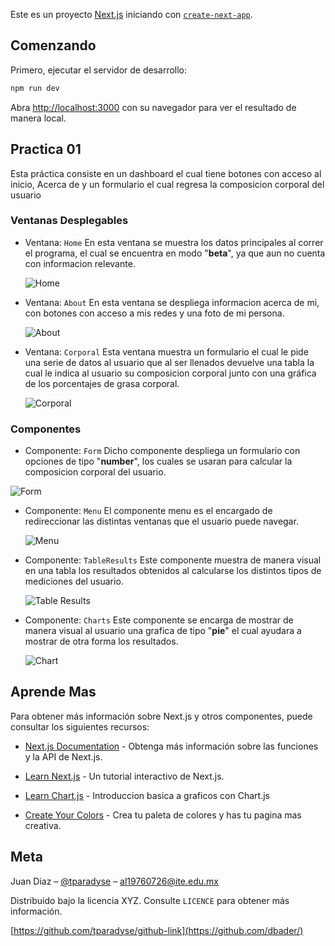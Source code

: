 Este es un proyecto [Next.js](https://nextjs.org/) iniciando con [`create-next-app`](https://github.com/vercel/next.js/tree/canary/packages/create-next-app).

## Comenzando

Primero, ejecutar el servidor de desarrollo:

```sh
npm run dev
```

Abra [http://localhost:3000](http://localhost:3000) con su navegador para ver el resultado de manera local.

## Practica 01

Esta práctica consiste en un dashboard el cual tiene botones con acceso al inicio, Acerca de y un formulario el cual regresa la composicion corporal del usuario

### Ventanas Desplegables

- Ventana: `Home`
  En esta ventana se muestra los datos principales al correr el programa, el cual se encuentra en modo "**beta**", ya que aun no cuenta con informacion relevante.

  <!-- Otra forma de ajustar imagenes -> <img src="app/assets/home.png" alt="Home" width="500"/> -->

  ![Home](app/assets/home.png)

- Ventana: `About`
  En esta ventana se despliega informacion acerca de mi, con botones con acceso a mis redes y una foto de mi persona.

  ![About](app/assets/about.png)

- Ventana: `Corporal`
  Esta ventana muestra un formulario el cual le pide una serie de datos al usuario que al ser llenados devuelve una tabla la cual le indica al usuario su composicion corporal junto con una gráfica de los porcentajes de grasa corporal.

  ![Corporal](app/assets/density.png)

### Componentes

- Componente: `Form`
  Dicho componente despliega un formulario con opciones de tipo "**number**", los cuales se usaran para calcular la composicion corporal del usuario.

![Form](app/assets/form.png)

- Componente: `Menu`
  El componente menu es el encargado de redireccionar las distintas ventanas que el usuario puede navegar.

  ![Menu](app/assets/menu.png)

- Componente: `TableResults`
  Este componente muestra de manera visual en una tabla los resultados obtenidos al calcularse los distintos tipos de mediciones del usuario.

  ![Table Results](app/assets/table.png)

- Componente: `Charts`
  Este componente se encarga de mostrar de manera visual al usuario una grafica de tipo "**pie**" el cual ayudara a mostrar de otra forma los resultados.

  ![Chart](app/assets/chart.png)

## Aprende Mas

Para obtener más información sobre Next.js y otros componentes, puede consultar los siguientes recursos:

- [Next.js Documentation](https://nextjs.org/docs) - Obtenga más información sobre las funciones y la API de Next.js.
- [Learn Next.js](https://nextjs.org/learn) - Un tutorial interactivo de Next.js.

- [Learn Chart.js](https://www.chartjs.org/docs/latest/) - Introduccion basica a graficos con Chart.js

- [Create Your Colors](https://paletadecolores.online/) - Crea tu paleta de colores y has tu pagina mas creativa.

## Meta

Juan Diaz – [@tparadyse](https://www.instagram.com/tparadyse) – al19760726@ite.edu.mx

Distribuido bajo la licencia XYZ. Consulte `LICENCE` para obtener más información.

[https://github.com/tparadyse/github-link](https://github.com/dbader/)
